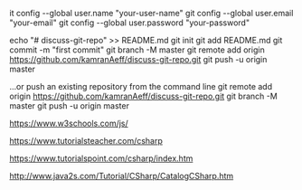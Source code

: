 it config --global user.name "your-user-name"
git config --global user.email "your-email"
git config --global user.password "your-password"


echo "# discuss-git-repo" >> README.md
git init
git add README.md
git commit -m "first commit"
git branch -M master
git remote add origin https://github.com/kamranAeff/discuss-git-repo.git
git push -u origin master

…or push an existing repository from the command line
git remote add origin https://github.com/kamranAeff/discuss-git-repo.git
git branch -M master
git push -u origin master



https://www.w3schools.com/js/

https://www.tutorialsteacher.com/csharp

https://www.tutorialspoint.com/csharp/index.htm

http://www.java2s.com/Tutorial/CSharp/CatalogCSharp.htm